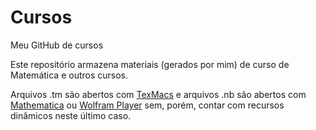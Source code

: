 # Cursos
Meu GitHub de cursos

Este repositório armazena materiais (gerados por mim) de curso de Matemática e outros cursos.

Arquivos .tm são abertos com [TexMacs](http://texmacs.org) e arquivos .nb são abertos com [Mathematica](http://wolfram.com/mathematica) ou [Wolfram Player](http://wolfram.com/player) sem, porém, contar com recursos dinâmicos neste último caso.
